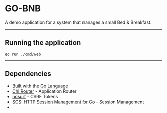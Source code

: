 # GO-BNB

A demo application for a system that manages a small Bed & Breakfast.

---

## Running the application

```shell
go run ./cmd/web 
```

---

## Dependencies
- Built with the [Go Language](https://go.dev/)
- [Chi Router](https://github.com/go-chi/chi) - Application Router
- [nosurf](https://github.com/justinas/nosurf) - CSRF Tokens
- [SCS: HTTP Session Management for Go](https://github.com/alexedwards/scs) - Session Management
- 